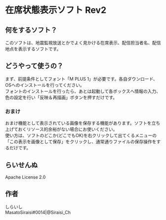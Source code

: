 # 在席状態表示ソフト Rev2

## 何をするソフト？
このソフトは、地震監視放送とかでよく見かける在席表示、配信担当者名、配信地点を表示するソフトです。

## どうやって使うの？
まず、前提条件としてフォント「M PLUS 1」が必要です。各自ダウンロード、OSへのインストールを行ってください。  
フォントのインストールを行ったら、あとは起動して各ボックスへ情報の入力、色の設定を行い「反映＆再描画」ボタンを押すだけです。  
### おまけ
おまけ機能として表示されている画像を保存する機能があります。ソフトを立ち上げておくリソース的余裕がない場合にお使いください。  
使い方は、ソフトのどこか(どこでもOK)を右クリックして出てくるメニューの「この表示を画像として保存」をクリックし、通常通りファイルの保存操作をするだけです。

## らいせんぬ
Apache License 2.0

## 作者
しらいし  
MasatoSiraisi#0014|@Siraisi_Ch
